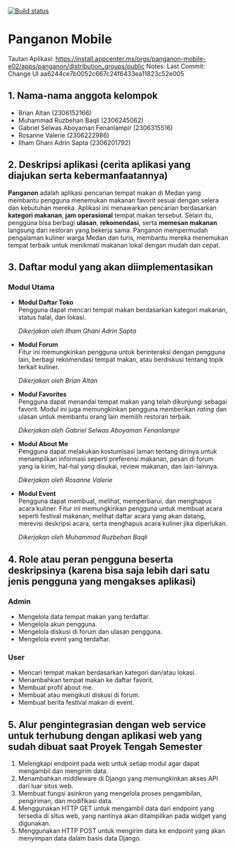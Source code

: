 [![Build status](https://build.appcenter.ms/v0.1/apps/0bdbe400-9a63-42bd-968e-c873882872fc/branches/main/badge)](https://appcenter.ms)


# Panganon Mobile

Tautan Aplikasi: https://install.appcenter.ms/orgs/panganon-mobile-e02/apps/panganon/distribution_groups/public
Notes: Last Commit: Change UI aa6244ce7b0052c667c24f6433ea11823c52e005

 
## **1. Nama-nama anggota kelompok**
- Brian Altan (2306152166)
- Muhammad Ruzbehan Baqli (2306245062)
- Gabriel Selwas Aboyaman Fenanlampir (2306315516)
- Rosanne Valerie (2306222986)
- Ilham Ghani Adrin Sapta (2306201792)

## **2. Deskripsi aplikasi (cerita aplikasi yang diajukan serta kebermanfaatannya)**
**Panganon** adalah aplikasi pencarian tempat makan di Medan yang membantu pengguna menemukan makanan favorit sesuai dengan selera dan kebutuhan mereka. Aplikasi ini menawarkan pencarian berdasarkan **kategori makanan**, **jam operasional** tempat makan tersebut. Selain itu, pengguna bisa berbagi **ulasan**, **rekomendasi**, serta **memesan makanan** langsung dari restoran yang bekerja sama. Panganon mempermudah pengalaman kuliner warga Medan dan turis, membantu mereka menemukan tempat terbaik untuk menikmati makanan lokal dengan mudah dan cepat.

## **3. Daftar modul yang akan diimplementasikan**
### **Modul Utama**

- **Modul Daftar Toko**  
  Pengguna dapat mencari tempat makan berdasarkan kategori makanan, status halal, dan lokasi.

  *Dikerjakan oleh Ilham Ghani Adrin Sapta*

- **Modul Forum**  
  Fitur ini memungkinkan pengguna untuk berinteraksi dengan pengguna lain, berbagi rekomendasi tempat makan, atau berdiskusi tentang topik terkait kuliner.

  *Dikerjakan oleh Brian Altan*
- **Modul Favorites**  
  Pengguna dapat menandai tempat makan yang telah dikunjungi sebagai favorit. Modul ini juga memungkinkan pengguna memberikan *rating* dan ulasan untuk membantu orang lain memilih restoran terbaik.

  *Dikerjakan oleh Gabriel Selwas Aboyaman Fenanlampir* 

- **Modul About Me**  
  Pengguna dapat melakukan kostumisasi laman tentang dirinya untuk menampilkan informasi seperti preferensi makanan, pesan di forum yang ia kirim, hal-hal yang disukai, review makanan, dan lain-lainnya.

  *Dikerjakan oleh Rosanne Valerie*  
- **Modul Event**  
  Pengguna dapat membuat, melihat, memperbarui, dan menghapus acara kuliner. Fitur ini memungkinkan pengguna untuk membuat acara seperti festival makanan, melihat daftar acara yang akan datang, merevisi deskripsi acara, serta menghapus acara kuliner jika diperlukan.

  *Dikerjakan oleh Muhammad Ruzbehan Baqli*  

## **4. Role atau peran pengguna beserta deskripsinya (karena bisa saja lebih dari satu jenis pengguna yang mengakses aplikasi)**
### **Admin**
- Mengelola data tempat makan yang terdaftar.
- Mengelola akun pengguna.
- Mengelola diskusi di forum dan ulasan pengguna.  
- Mengelola event yang terdaftar.

### **User**
- Mencari tempat makan berdasarkan kategori dan/atau lokasi.
- Menambahkan tempat makan ke daftar favorit.
- Membuat profil about me.
- Membuat atau mengikuti diskusi di forum.
- Membuat berita festival makan di event.

## **5. Alur pengintegrasian dengan web service untuk terhubung dengan aplikasi web yang sudah dibuat saat Proyek Tengah Semester**
1. Melengkapi endpoint pada web untuk setiap modul agar dapat mengambil dan mengirim data.
2. Menambahkan middleware di Django yang memungkinkan akses API dari luar situs web.
3. Membuat fungsi asinkron yang mengelola proses pengambilan, pengiriman, dan modifikasi data.
4. Menggunakan HTTP GET untuk mengambil data dari endpoint yang tersedia di situs web, yang nantinya akan ditampilkan pada widget yang digunakan.
5. Menggunakan HTTP POST untuk mengirim data ke endpoint yang akan menyimpan data dalam basis data Django.
